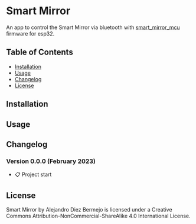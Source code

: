 # Smart Mirror

An app to control the Smart Mirror via bluetooth with [smart_mirror_mcu](https://github.com/AlejaDiez/smart_mirror_mcu) firmware for esp32.

## Table of Contents

- [Installation](#installation)
- [Usage](#usage)
- [Changelog](#changelog)
- [License](#license)

## Installation

## Usage

## Changelog
### Version 0.0.0 (February 2023)
- 📋 Project start

## License

Smart Mirror by Alejandro Diez Bermejo is licensed under a Creative Commons Attribution-NonCommercial-ShareAlike 4.0 International License.